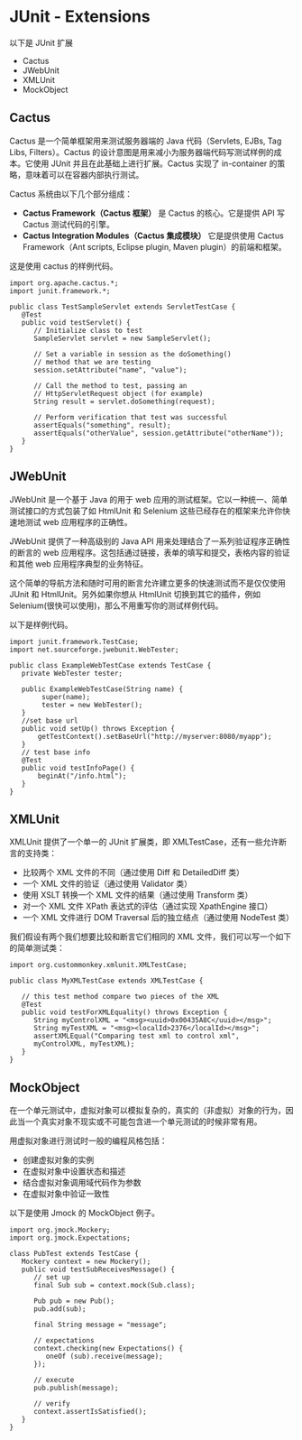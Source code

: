 # JUnit - Extensions

以下是 JUnit 扩展

- Cactus
- JWebUnit
- XMLUnit
- MockObject

## Cactus

Cactus 是一个简单框架用来测试服务器端的 Java 代码（Servlets, EJBs, Tag Libs, Filters）。Cactus 的设计意图是用来减小为服务器端代码写测试样例的成本。它使用 JUnit 并且在此基础上进行扩展。Cactus 实现了 in-container 的策略，意味着可以在容器内部执行测试。

Cactus 系统由以下几个部分组成：

- **Cactus Framework（Cactus 框架）** 是 Cactus 的核心。它是提供 API 写 Cactus 测试代码的引擎。
- **Cactus Integration Modules（Cactus 集成模块）** 它是提供使用 Cactus Framework（Ant scripts, Eclipse plugin, Maven plugin）的前端和框架。

这是使用 cactus 的样例代码。

```
import org.apache.cactus.*;
import junit.framework.*;

public class TestSampleServlet extends ServletTestCase {
   @Test
   public void testServlet() {
      // Initialize class to test
      SampleServlet servlet = new SampleServlet();

      // Set a variable in session as the doSomething()
      // method that we are testing 
      session.setAttribute("name", "value");

      // Call the method to test, passing an 
      // HttpServletRequest object (for example)
      String result = servlet.doSomething(request);

      // Perform verification that test was successful
      assertEquals("something", result);
      assertEquals("otherValue", session.getAttribute("otherName"));
   }
}
```

## JWebUnit

JWebUnit 是一个基于 Java 的用于 web 应用的测试框架。它以一种统一、简单测试接口的方式包装了如 HtmlUnit 和 Selenium 这些已经存在的框架来允许你快速地测试 web 应用程序的正确性。

JWebUnit 提供了一种高级别的 Java API 用来处理结合了一系列验证程序正确性的断言的 web 应用程序。这包括通过链接，表单的填写和提交，表格内容的验证和其他 web 应用程序典型的业务特征。

这个简单的导航方法和随时可用的断言允许建立更多的快速测试而不是仅仅使用 JUnit 和 HtmlUnit。另外如果你想从 HtmlUnit 切换到其它的插件，例如 Selenium(很快可以使用)，那么不用重写你的测试样例代码。

以下是样例代码。

```
import junit.framework.TestCase;
import net.sourceforge.jwebunit.WebTester;

public class ExampleWebTestCase extends TestCase {
   private WebTester tester;
   
   public ExampleWebTestCase(String name) {
        super(name);
        tester = new WebTester();
   }
   //set base url
   public void setUp() throws Exception {
       getTestContext().setBaseUrl("http://myserver:8080/myapp");
   }
   // test base info
   @Test
   public void testInfoPage() {
       beginAt("/info.html");
   }
}
```

## XMLUnit

XMLUnit 提供了一个单一的 JUnit 扩展类，即 XMLTestCase，还有一些允许断言的支持类：

- 比较两个 XML 文件的不同（通过使用 Diff 和 DetailedDiff 类）
- 一个 XML 文件的验证（通过使用 Validator 类）
- 使用 XSLT 转换一个 XML 文件的结果（通过使用 Transform 类）
- 对一个 XML 文件 XPath 表达式的评估（通过实现 XpathEngine 接口）
- 一个 XML 文件进行 DOM Traversal 后的独立结点（通过使用 NodeTest 类）

我们假设有两个我们想要比较和断言它们相同的 XML 文件，我们可以写一个如下的简单测试类：

```
import org.custommonkey.xmlunit.XMLTestCase;

public class MyXMLTestCase extends XMLTestCase {

   // this test method compare two pieces of the XML
   @Test
   public void testForXMLEquality() throws Exception {
      String myControlXML = "<msg><uuid>0x00435A8C</uuid></msg>";
      String myTestXML = "<msg><localId>2376</localId></msg>";
      assertXMLEqual("Comparing test xml to control xml",
      myControlXML, myTestXML);
   }
}
``` 

## MockObject

在一个单元测试中，虚拟对象可以模拟复杂的，真实的（非虚拟）对象的行为，因此当一个真实对象不现实或不可能包含进一个单元测试的时候非常有用。

用虚拟对象进行测试时一般的编程风格包括：

- 创建虚拟对象的实例
- 在虚拟对象中设置状态和描述
- 结合虚拟对象调用域代码作为参数
- 在虚拟对象中验证一致性

以下是使用 Jmock 的 MockObject 例子。

```
import org.jmock.Mockery;
import org.jmock.Expectations;

class PubTest extends TestCase {
   Mockery context = new Mockery();
   public void testSubReceivesMessage() {
      // set up
      final Sub sub = context.mock(Sub.class);

      Pub pub = new Pub();
      pub.add(sub);
    
      final String message = "message";
      
      // expectations
      context.checking(new Expectations() {
         oneOf (sub).receive(message);
      });

      // execute
      pub.publish(message);
      
      // verify
      context.assertIsSatisfied();
   }
}
```






